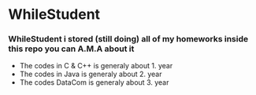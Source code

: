 # WhileStudent # 

### WhileStudent i stored (still doing) all of my homeworks inside this repo you can A.M.A about it ###

- The codes in C & C++ is generaly about 1. year
- The codes in Java is generaly about 2. year 
- The codes DataCom is generaly about 3. year 

